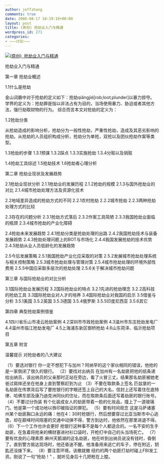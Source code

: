 ```yaml
---
author: jeffzhang
comments: true
date: 2006-08-17 10:19:19+00:00
layout: post
title: (原创) 抢劫业入门与精通
wordpress_id: 271
categories:
- ———讨论———
---
```


[![(原创)  抢劫业入门与精通](http://simg.sinajs.cn/blog7style/images/common/sg_trans.gif)](http://photo.blog.sina.com.cn/showpic.html#blogid=57f94311010004e6&url=http://static6.photo.sina.com.cn/orignal/57f9431133575a279caa5)

抢劫业入门与精通

第一章 抢劫业概述

1.1什么是抢劫

金山词霸中对于抢劫的定义如下：抢劫qiǎngjié[rob;loot;plunder]以暴力掠夺。
  学界的定义为：抢劫罪是指以非法占有为目的，当场使用暴力、胁迫或者其他方法，强行劫取财物的行为。
  综合而言本文对抢劫的定义为：

1.2抢劫分类

从抢劫造成的影响分析，抢劫分为一般性抢劫，严重性抢劫，造成及其恶劣影响的抢劫。从抢劫的人员组织构成分析，抢劫分为单抢，双抢以及团伙抢劫作案等类型。

1.3抢劫的步骤
 1.3.1预谋
 1.3.2踩点
 1.3.3实施抢劫
 1.3.4分赃以及销赃

1.4抢劫工具综述
 1.5抢劫技术
 1.6抢劫者心理分析

第二章 抢劫业现状及发展趋势

2.1抢劫业现状分析
 2.1.1抢劫业的发展历程
 2.1.2抢劫的规模
 2.1.3与国外抢劫业的对比
 2.1.4城市抢劫处理方法及资源化技术

2.2地域差异造成的抢劫方式的不同
 2.2.1农村抢劫
 2.2.2城市抢劫
 2.2.3两种抢劫处理方式的比较

2.3存在的问题分析
 2.3.1抢劫方式落后
 2.3.2作案工具简陋
 2.3.3我国抢劫业面临的瓶颈
 2.3.4城市抢劫的产业化障碍

2.4抢劫未来发展趋势
 2.4.1抢劫分类是抢劫处理的出路
 2.4.2我国抢劫技术与装备发展趋势
 2.4.3抢劫处理问题上的BOT与市场化
 2.4.4我国发展抢劫的技术优势
 2.4.5抢劫从业人员低龄化的发展趋势

2.5今后发展策略
 2.5.1我国抢劫产业化应采取的对策
 2.5.2发展城市抢劫处理系统与相关控制策略
 2.5.3城市抢劫处理与管理对策
 2.5.4城市抢劫处理的环境外部性费用
 2.5.5中国应采取多层次的抢劫处理
 2.5.6关于解决城市抢劫问题

第三章 与国际抢劫业的对比分析

3.1国际抢劫业发展历程
 3.2国际抢劫业的特点
 3.2.1先进的抢劫理念
 3.2.2高科技的抢劫工具
 3.3国际抢劫业对人才的培养
 3.4国际抢劫业对我国的启示
 3.5借鉴与分析
 3.5.1美国
 3.5.2英国
 3.5.3德国
 3.5.4俄罗斯
 3.5.5印度尼西亚
 3.5.6其它

第四章 典型抢劫案例借鉴

4.1四川省乐山市凌云抢劫案例
 4.2深圳市市政抢劫案例
 4.3温州市东庄抢劫发电厂
 4.4温州市临江抢劫发电厂
 4.5上海浦东新区御桥抢劫
 4.6山东荷泽、临沂抢劫项目

第五章 附言

温馨提示 对抢劫者的八大建议

（1）要选对银行
 你一定不想犯下与加州？阿纳罕的这个家伙相同的错误，他抢的是一家倒闭了很久的银行。
  （2）要找对出纳员
 在加州有一名劫匪把他的纸条递给出纳员，该出纳员的父亲那时正站在旁边，看了火冒三丈。结果那名劫匪被她老爸过肩摔还坐在他身上直到警察赶到为止
  （3）不要在取款条上签名
 匹兹堡的一名劫匪在传票背后写了要抢银行的字眼还签上自己的大名，信封上还写着住在底特律、哈佛东部及康乃迪克洲同伙的住址，而在取款条后面还写着劫匪的银行账号。
  （4）不要过分伪装
 有个化装成女人的劫匪带着一脸的化妆品，撞上了一道玻璃门。他是第一个成功地以唇印被指证的罪犯。
  （5）要有时间观念
 这是马萨诸塞州某个劫匪胸口永远的痛：他在4：30时抢银行，然后想要穿过北亚当斯市中心逃逸，却在巅峰时间阻塞的交通中动弹不得，警方到达时，他依然在那里进退不得。
  （6）下一个工作也许会更好
 抢银行这种事不是每个人都适合的。一名不安的生手劫匪，在急着将抢来的横财塞进衬衫口袋时，开枪打中自己的头当场死亡。
  （7）要有优良的心理素质
 麻州天鹅湖的这名劫匪，他在听到出纳员说没有钱时，昏倒了。直到警方抵达现场时，他还昏迷不醒。他准备用来逃亡的车子，停在附近，钥匙还没拨下来。
  （8）要注意环境，该撤就撤
 纽约的两个劫匪打劫时碰上FBI发工资。刚说了一句“抢劫！” ，就听见身后十几把枪在上膛。


